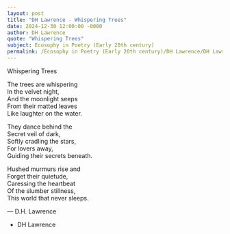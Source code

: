 ```yaml
---
layout: post
title: "DH Lawrence - Whispering Trees"
date: 2024-12-30 12:00:00 -0000
author: DH Lawrence
quote: "Whispering Trees"
subject: Ecosophy in Poetry (Early 20th century)
permalink: /Ecosophy in Poetry (Early 20th century)/DH Lawrence/DH Lawrence - Whispering Trees
---
```


Whispering Trees

The trees are whispering  
In the velvet night,  
And the moonlight seeps  
From their matted leaves  
Like laughter on the water.

They dance behind the  
Secret veil of dark,  
Softly cradling the stars,  
For lovers away,  
Guiding their secrets beneath.

Hushed murmurs rise and  
Forget their quietude,  
Caressing the heartbeat  
Of the slumber stillness,  
This world that never sleeps.

— D.H. Lawrence

- DH Lawrence
